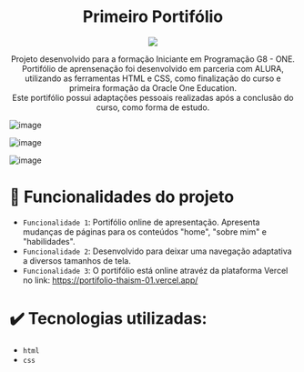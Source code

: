 <h1 align="center"> Primeiro Portifólio </h1>

<p align="center">
<img loading="lazy" src="http://img.shields.io/static/v1?label=STATUS&message=EM%20DESENVOLVIMENTO&color=GREEN&style=for-the-badge"/>
</p>

<p align="center">
Projeto desenvolvido para a formação Iniciante em Programação G8 - ONE. <br>
Portifólio de aprensenação foi desenvolvido em parceria com ALURA, utilizando as ferramentas HTML e CSS, como finalização do curso e primeira formação da Oracle One Education. <br>
Este portifólio possui adaptações pessoais realizadas após a conclusão do curso, como forma de estudo.  
</p>

![image](https://github.com/user-attachments/assets/d1fe8bc5-9399-4a4a-be54-42583e376b72)

![image](https://github.com/user-attachments/assets/4f06a8b9-115b-489c-af57-80ba562425b7)

![image](https://github.com/user-attachments/assets/db0f43a4-c6c7-4265-8444-756a23e57c51)


# :hammer: Funcionalidades do projeto

- `Funcionalidade 1`: Portifólio online de apresentação. Apresenta mudanças de páginas para os conteúdos "home", "sobre mim" e "habilidades".
- `Funcionalidade 2`: Desenvolvido para deixar uma navegação adaptativa a diversos tamanhos de tela.
- `Funcionalidade 3`: O portifólio está online atravéz da plataforma Vercel no link: https://portifolio-thaism-01.vercel.app/

# ✔️ Tecnologias utilizadas:

- `html`
- `css`

